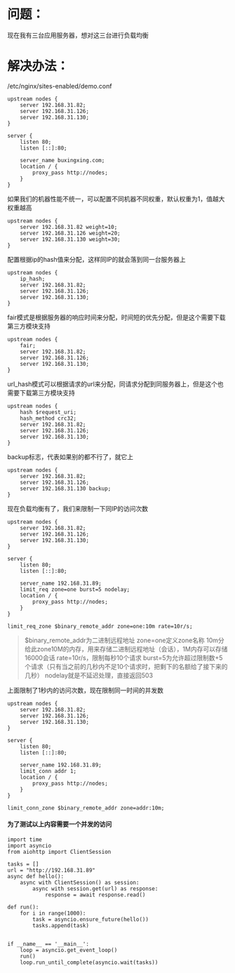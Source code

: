 # 问题：
现在我有三台应用服务器，想对这三台进行负载均衡

# 解决办法：
/etc/nginx/sites-enabled/demo.conf
```
upstream nodes {
    server 192.168.31.82;
    server 192.168.31.126;
    server 192.168.31.130;
}

server {
    listen 80;
    listen [::]:80;

    server_name buxingxing.com;
    location / {
        proxy_pass http://nodes;
    }
}
```
如果我们的机器性能不统一，可以配置不同机器不同权重，默认权重为1，值越大权重越高
```
upstream nodes {
    server 192.168.31.82 weight=10;
    server 192.168.31.126 weight=20;
    server 192.168.31.130 weight=30;
}
```
配置根据ip的hash值来分配，这样同IP的就会落到同一台服务器上
```
upstream nodes {
    ip_hash;
    server 192.168.31.82;
    server 192.168.31.126;
    server 192.168.31.130;
}
```
fair模式是根据服务器的响应时间来分配，时间短的优先分配，但是这个需要下载第三方模块支持
```
upstream nodes {
    fair;
    server 192.168.31.82;
    server 192.168.31.126;
    server 192.168.31.130;
}
```
url_hash模式可以根据请求的url来分配，同请求分配到同服务器上，但是这个也需要下载第三方模块支持
```
upstream nodes {
    hash $request_uri;
    hash_method crc32;
    server 192.168.31.82;
    server 192.168.31.126;
    server 192.168.31.130;
}
```
backup标志，代表如果别的都不行了，就它上
```
upstream nodes {
    server 192.168.31.82;
    server 192.168.31.126;
    server 192.168.31.130 backup;
}
```
现在负载均衡有了，我们来限制一下同IP的访问次数
```
upstream nodes {
    server 192.168.31.82;
    server 192.168.31.126;
    server 192.168.31.130;
}

server {
    listen 80;
    listen [::]:80;

    server_name 192.168.31.89;
    limit_req zone=one burst=5 nodelay;
    location / {
        proxy_pass http://nodes;
    }
}

limit_req_zone $binary_remote_addr zone=one:10m rate=10r/s;
```
> $binary_remote_addr为二进制远程地址
> zone=one定义zone名称
> 10m分给此zone10M的内存，用来存储二进制远程地址（会话），1M内存可以存储16000会话
> rate=10r/s，限制每秒10个请求
> burst=5为允许超过限制数+5个请求（只有当之前的几秒内不足10个请求时，把剩下的名额给了接下来的几秒）
> nodelay就是不延迟处理，直接返回503

上面限制了1秒内的访问次数，现在限制同一时间的并发数
```
upstream nodes {
    server 192.168.31.82;
    server 192.168.31.126;
    server 192.168.31.130;
}

server {
    listen 80;
    listen [::]:80;

    server_name 192.168.31.89;
    limit_conn addr 1;
    location / {
        proxy_pass http://nodes;
    }
}

limit_conn_zone $binary_remote_addr zone=addr:10m;
```

#### 为了测试以上内容需要一个并发的访问
```
import time
import asyncio
from aiohttp import ClientSession

tasks = []
url = "http://192.168.31.89"
async def hello():
    async with ClientSession() as session:
        async with session.get(url) as response:
            response = await response.read()

def run():
    for i in range(1000):
        task = asyncio.ensure_future(hello())
        tasks.append(task)


if __name__ == '__main__':
    loop = asyncio.get_event_loop()
    run()
    loop.run_until_complete(asyncio.wait(tasks))
```